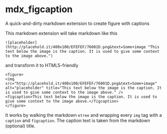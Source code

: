 mdx_figcaption
==============

A quick-and-dirty markdown extension to create figure with captions

This markdown extension will take markdown like this

    ![placeholder](http://placehold.it/400x100/EFEFEF/76001D.png&text=Some+image "This text below the image is the caption. It is used to give some context to the image above.")
    
and transform it to HTML5-friendly

    <figure>
    <img src="http://placehold.it/400x100/EFEFEF/76001D.png&text=Some+image" alt="placeholder" title="This text below the image is the caption. It is used to give some context to the image above." />
    <figcaption>This text below the image is the caption. It is used to give some context to the image above.</figcaption>
    </figure>


It works by walking the markdown `etree` and wrapping every `img` tag with a `caption`  and `figcaption`.  The caption text is taken from the markdown (optional) title.
